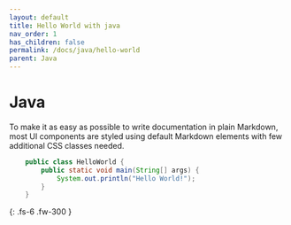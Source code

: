 ```yaml
---
layout: default
title: Hello World with java
nav_order: 1
has_children: false
permalink: /docs/java/hello-world
parent: Java
---
```


# Java

To make it as easy as possible to write documentation in plain Markdown, most UI components are styled using default Markdown elements with few additional CSS classes needed.

```java
    public class HelloWorld {
        public static void main(String[] args) {
            System.out.println("Hello World!");
        }
    }
```

{: .fs-6 .fw-300 }


<!-- <div id="container" style="height: 500px; border:1px solid grey"></div> -->
<!-- <div id="playground" style="height: 500px; border:1px solid grey"></div> -->